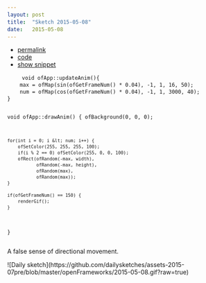 ```yaml
---
layout: post
title:  "Sketch 2015-05-08"
date:   2015-05-08
---
```

<div class="code">
  <ul>
    <li><a href="{% post_url 2015-05-08-sketch %}">permalink</a></li>
    <li><a href="https://github.com/dailysketches/sketches-2015-07pre/tree/master/2015-05-08">code</a></li>
    <li><a href="#" class="snippet-button">show snippet</a></li>
  </ul>
  <pre class="snippet">
    <code class="cpp">void ofApp::updateAnim(){
    max = ofMap(sin(ofGetFrameNum() * 0.04), -1, 1, 16, 50);
    num = ofMap(cos(ofGetFrameNum() * 0.04), -1, 1, 3000, 40);
}

void ofApp::drawAnim() {
    ofBackground(0, 0, 0);
    
    for(int i = 0; i &lt; num; i++) {
        ofSetColor(255, 255, 255, 100);
        if(i % 2 == 0) ofSetColor(255, 0, 0, 100);
        ofRect(ofRandom(-max, width),
               ofRandom(-max, height),
               ofRandom(max),
               ofRandom(max));
    }
    
    if(ofGetFrameNum() == 150) {
        renderGif();
    }
}</code>
  </pre>
</div>
<p class="description">A false sense of directional movement.</p>
![Daily sketch](https://github.com/dailysketches/assets-2015-07pre/blob/master/openFrameworks/2015-05-08.gif?raw=true)
